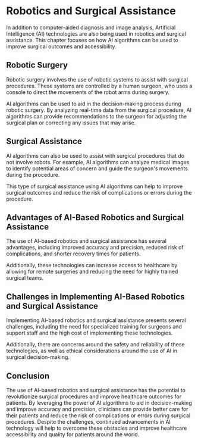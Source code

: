 Robotics and Surgical Assistance
=====================================================================================================

In addition to computer-aided diagnosis and image analysis, Artificial Intelligence (AI) technologies are also being used in robotics and surgical assistance. This chapter focuses on how AI algorithms can be used to improve surgical outcomes and accessibility.

Robotic Surgery
---------------

Robotic surgery involves the use of robotic systems to assist with surgical procedures. These systems are controlled by a human surgeon, who uses a console to direct the movements of the robot arms during surgery.

AI algorithms can be used to aid in the decision-making process during robotic surgery. By analyzing real-time data from the surgical procedure, AI algorithms can provide recommendations to the surgeon for adjusting the surgical plan or correcting any issues that may arise.

Surgical Assistance
-------------------

AI algorithms can also be used to assist with surgical procedures that do not involve robots. For example, AI algorithms can analyze medical images to identify potential areas of concern and guide the surgeon's movements during the procedure.

This type of surgical assistance using AI algorithms can help to improve surgical outcomes and reduce the risk of complications or errors during the procedure.

Advantages of AI-Based Robotics and Surgical Assistance
-------------------------------------------------------

The use of AI-based robotics and surgical assistance has several advantages, including improved accuracy and precision, reduced risk of complications, and shorter recovery times for patients.

Additionally, these technologies can increase access to healthcare by allowing for remote surgeries and reducing the need for highly trained surgical teams.

Challenges in Implementing AI-Based Robotics and Surgical Assistance
--------------------------------------------------------------------

Implementing AI-based robotics and surgical assistance presents several challenges, including the need for specialized training for surgeons and support staff and the high cost of implementing these technologies.

Additionally, there are concerns around the safety and reliability of these technologies, as well as ethical considerations around the use of AI in surgical decision-making.

Conclusion
----------

The use of AI-based robotics and surgical assistance has the potential to revolutionize surgical procedures and improve healthcare outcomes for patients. By leveraging the power of AI algorithms to aid in decision-making and improve accuracy and precision, clinicians can provide better care for their patients and reduce the risk of complications or errors during surgical procedures. Despite the challenges, continued advancements in AI technology will help to overcome these obstacles and improve healthcare accessibility and quality for patients around the world.
